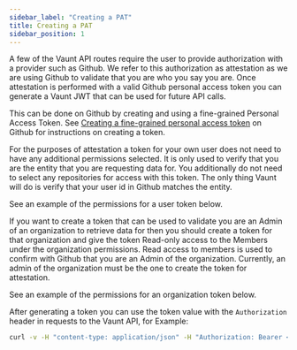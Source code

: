 ```yaml
---
sidebar_label: "Creating a PAT"
title: Creating a PAT
sidebar_position: 1
---
```


A few of the Vaunt API routes require the user to provide authorization with a provider such as Github. We refer to this authorization as attestation as we are
using Github to validate that you are who you say you are. Once attestation is performed with a valid Github personal access token you can generate a Vaunt JWT that can
be used for future API calls.

This can be done on Github by creating and using a fine-grained Personal Access Token. See [Creating a fine-grained personal access token](https://docs.github.com/en/authentication/keeping-your-account-and-data-secure/managing-your-personal-access-tokens#creating-a-fine-grained-personal-access-token) on Github for instructions on creating a token.

For the purposes of attestation a token for your own user does not need to have any additional permissions selected. It is only used to verify that you are
the entity that you are requesting data for. You additionally do not need to select any repositories for access with this token. The only thing Vaunt will do is verify
that your user id in Github matches the entity.

See an example of the permissions for a user token below.

<!-- <p>
    <img src={require('./assets/user_pat.png').default} width="500" height="750"/>
</p> -->

If you want to create a token that can be used to validate you are an Admin of an organization to retrieve data for then you should create a token for that organization and give the token Read-only access to the Members under the organization permissions. Read access to members is used to confirm with Github that you are an Admin of the organization. Currently, an admin of the organization must be the one to create the token for attestation.

See an example of the permissions for an organization token below.

<!-- <p>
    <img src={require('./assets/organization_permissions.png').default} width="500" height="750"/>
</p> -->

After generating a token you can use the token value with the `Authorization` header in requests to the Vaunt API, for Example:

```Bash
curl -v -H "content-type: application/json" -H "Authorization: Bearer <GITHUB_PAT>" http://api.vaunt.dev/v1/github/entities/<entity>/token
```
